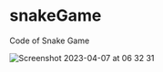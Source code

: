 # snakeGame
Code of Snake Game

![Screenshot 2023-04-07 at 06 32 31](https://user-images.githubusercontent.com/2753399/230541461-ffd91048-fde6-4229-abf1-5b8ee3692faf.png)
